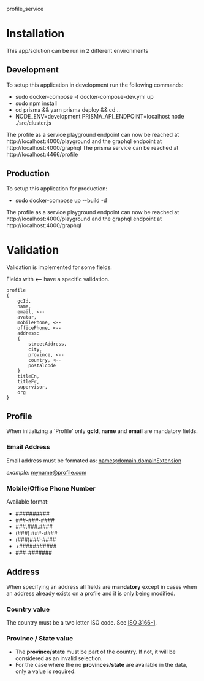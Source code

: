 profile_service

# Installation
This app/solution can be run in 2 different environments

## Development
To setup this application in development run the following commands:

* sudo docker-compose -f docker-compose-dev.yml up
* sudo npm install
* cd prisma && yarn prisma deploy && cd ..
* NODE_ENV=development PRISMA_API_ENDPOINT=localhost node ./src/cluster.js

The profile as a service playground endpoint can now be reached at http://localhost:4000/playground and the graphql endpoint at http://localhost:4000/graphql
The prisma service can be reached at http://localhost:4466/profile


## Production
To setup this application for production:

* sudo docker-compose up --build -d

The profile as a service playground endpoint can now be reached at http://localhost:4000/playground and the graphql endpoint at http://localhost:4000/graphql

# Validation

Validation is implemented for some fields.

Fields with **<--** have a specific validation.

```
profile
{
    gcId,
    name,
    email, <--
    avatar,
    mobilePhone, <--
    officePhone, <--
    address:
    {
        streetAddress,
        city,
        province, <--
        country, <--
        postalcode
    }
    titleEn,
    titleFr,
    supervisor,
    org 
}
```
## Profile
When initializing a 'Profile' only **gcId**, **name** and **email** are mandatory fields.
### Email Address
Email address must be formated as:
name@domain.domainExtension

*example:* myname@profile.com

### Mobile/Office Phone Number
Available format:

* ##########
* ###-###-####
* ###.###.####
* (###) ###-####
* (###)###-####
* +###########
* ###-#######

## Address
When specifying an address all fields are **mandatory** except in cases when an address already exists on a profile and it is only being modified.
### Country value
The country must be a two letter ISO code. See [ISO 3166-1](https://en.wikipedia.org/wiki/ISO_3166-1).

### Province / State value

* The **province/state** must be part of the country. If not, it will be considered as an invalid selection.
* For the case where the no **provinces/state** are available in the data, only a value is required.